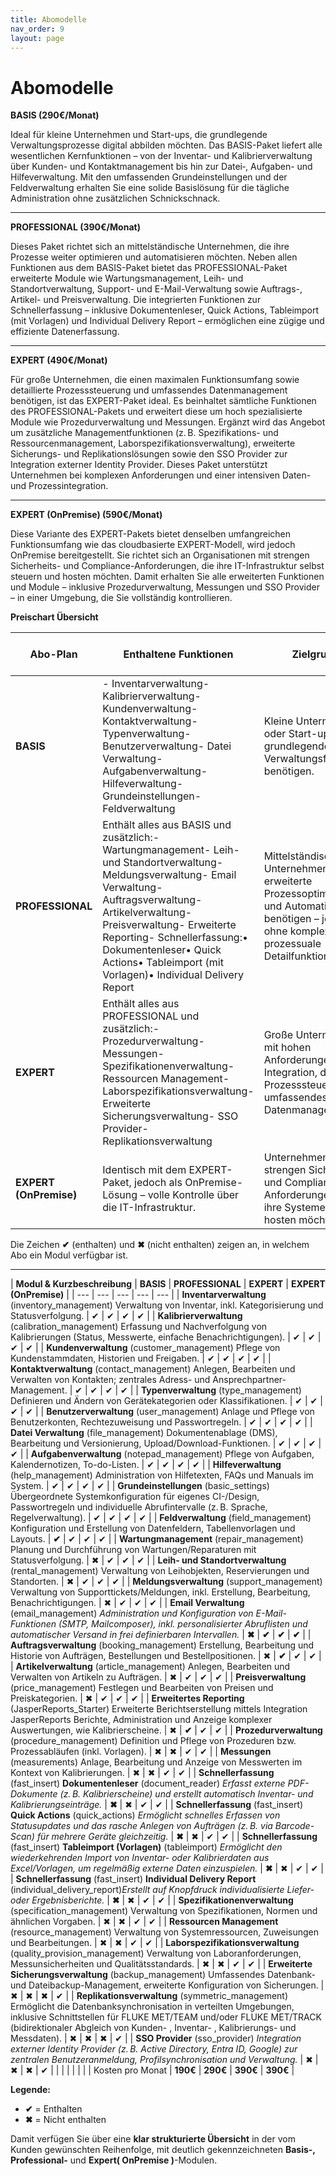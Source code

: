 ```yaml
---
title: Abomodelle
nav_order: 9
layout: page
---
```


# Abomodelle

**BASIS (290€/Monat)** 

Ideal für kleine Unternehmen und Start-ups, die grundlegende Verwaltungsprozesse digital abbilden möchten. Das BASIS-Paket liefert alle wesentlichen Kernfunktionen – von der Inventar- und Kalibrierverwaltung über Kunden- und Kontaktmanagement bis hin zur Datei‑, Aufgaben- und Hilfeverwaltung. Mit den umfassenden Grundeinstellungen und der Feldverwaltung erhalten Sie eine solide Basislösung für die tägliche Administration ohne zusätzlichen Schnickschnack.

---

**PROFESSIONAL (390€/Monat)**

Dieses Paket richtet sich an mittelständische Unternehmen, die ihre Prozesse weiter optimieren und automatisieren möchten. Neben allen Funktionen aus dem BASIS-Paket bietet das PROFESSIONAL-Paket erweiterte Module wie Wartungsmanagement, Leih- und Standortverwaltung, Support- und E-Mail-Verwaltung sowie Auftrags-, Artikel- und Preisverwaltung. Die integrierten Funktionen zur Schnellerfassung – inklusive Dokumentenleser, Quick Actions, Tableimport (mit Vorlagen) und Individual Delivery Report – ermöglichen eine zügige und effiziente Datenerfassung. 

---

**EXPERT (490€/Monat)**

Für große Unternehmen, die einen maximalen Funktionsumfang sowie detaillierte Prozesssteuerung und umfassendes Datenmanagement benötigen, ist das EXPERT-Paket ideal. Es beinhaltet sämtliche Funktionen des PROFESSIONAL-Pakets und erweitert diese um hoch spezialisierte Module wie Prozedurverwaltung und Messungen. Ergänzt wird das Angebot um zusätzliche Managementfunktionen (z. B. Spezifikations- und Ressourcenmanagement, Laborspezifikationsverwaltung), erweiterte Sicherungs- und Replikationslösungen sowie den SSO Provider zur Integration externer Identity Provider. Dieses Paket unterstützt Unternehmen bei komplexen Anforderungen und einer intensiven Daten- und Prozessintegration.

---

**EXPERT (OnPremise) (590€/Monat)**

Diese Variante des EXPERT-Pakets bietet denselben umfangreichen Funktionsumfang wie das cloudbasierte EXPERT-Modell, wird jedoch OnPremise bereitgestellt. Sie richtet sich an Organisationen mit strengen Sicherheits- und Compliance-Anforderungen, die ihre IT-Infrastruktur selbst steuern und hosten möchten. Damit erhalten Sie alle erweiterten Funktionen und Module – inklusive Prozedurverwaltung, Messungen und SSO Provider – in einer Umgebung, die Sie vollständig kontrollieren.

**Preischart Übersicht**

| **Abo-Plan** | **Enthaltene Funktionen** | **Zielgruppe** | **Kosten pro Monat** |
| --- | --- | --- | --- |
| **BASIS** | - Inventarverwaltung- Kalibrierverwaltung- Kundenverwaltung- Kontaktverwaltung- Typenverwaltung- Benutzerverwaltung- Datei Verwaltung- Aufgabenverwaltung- Hilfeverwaltung- Grundeinstellungen- Feldverwaltung | Kleine Unternehmen oder Start-ups, die grundlegende Verwaltungsfunktionen benötigen. | 190€ |
| **PROFESSIONAL** | Enthält alles aus BASIS und zusätzlich:- Wartungmanagement- Leih- und Standortverwaltung- Meldungsverwaltung- Email Verwaltung- Auftragsverwaltung- Artikelverwaltung- Preisverwaltung- Erweiterte Reporting- Schnellerfassung:• Dokumentenleser• Quick Actions• Tableimport (mit Vorlagen)• Individual Delivery Report | Mittelständische Unternehmen, die erweiterte Prozessoptimierung und Automatisierung benötigen – jedoch ohne komplexe prozessuale Detailfunktionen. | 290€ |
| **EXPERT** | Enthält alles aus PROFESSIONAL und zusätzlich:- Prozedurverwaltung- Messungen- Spezifikationenverwaltung- Ressourcen Management- Laborspezifikationsverwaltung- Erweiterte Sicherungsverwaltung- SSO Provider- Replikationsverwaltung | Große Unternehmen mit hohen Anforderungen an Integration, detaillierte Prozesssteuerung und umfassendes Datenmanagement. | 390€ |
| **EXPERT (OnPremise)** | Identisch mit dem EXPERT-Paket, jedoch als OnPremise-Lösung – volle Kontrolle über die IT-Infrastruktur. | Unternehmen mit strengen Sicherheits- und Compliance-Anforderungen, die ihre Systeme selbst hosten möchten. | 490€ |

Die Zeichen **✔** (enthalten) und **✖** (nicht enthalten) zeigen an, in welchem Abo ein Modul verfügbar ist.

---

| **Modul & Kurzbeschreibung** | **BASIS** | **PROFESSIONAL** | **EXPERT** | **EXPERT
(OnPremise)** |
| --- | --- | --- | --- | --- |
| **Inventarverwaltung** 
(inventory_management)
Verwaltung von Inventar, inkl. Kategorisierung und Statusverfolgung. | ✔ | ✔ | ✔ | ✔ |
| **Kalibrierverwaltung**
(calibration_management)
Erfassung und Nachverfolgung von Kalibrierungen (Status, Messwerte, einfache Benachrichtigungen). | ✔ | ✔ | ✔ | ✔ |
| **Kundenverwaltung**
(customer_management)
Pflege von Kundenstammdaten, Historien und Freigaben. | ✔ | ✔ | ✔ | ✔ |
| **Kontaktverwaltung**
(contact_management)
Anlegen, Bearbeiten und Verwalten von Kontakten; zentrales Adress- und Ansprechpartner-Management. | ✔ | ✔ | ✔ | ✔ |
| **Typenverwaltung**
(type_management)
Definieren und Ändern von Gerätekategorien oder Klassifikationen. | ✔ | ✔ | ✔ | ✔ |
| **Benutzerverwaltung**
(user_management)
Anlage und Pflege von Benutzerkonten, Rechtezuweisung und Passwortregeln. | ✔ | ✔ | ✔ | ✔ |
| **Datei Verwaltung** 
(file_management)
Dokumentenablage (DMS), Bearbeitung und Versionierung, Upload/Download-Funktionen. | ✔ | ✔ | ✔ | ✔ |
| **Aufgabenverwaltung** 
(notepad_management)
Pflege von Aufgaben, Kalendernotizen, To-do-Listen. | ✔ | ✔ | ✔ | ✔ |
| **Hilfeverwaltung** 
(help_management)
Administration von Hilfetexten, FAQs und Manuals im System. | ✔ | ✔ | ✔ | ✔ |
| **Grundeinstellungen** 
(basic_settings)
Übergeordnete Systemkonfiguration für eigenes CI-/Design, Passwortregeln und individuelle Abrufintervalle (z. B. Sprache, Regelverwaltung). | ✔ | ✔ | ✔ | ✔ |
| **Feldverwaltung**
(field_management)
Konfiguration und Erstellung von Datenfeldern, Tabellenvorlagen und Layouts. | **✔** | ✔ | ✔ | ✔ |
| **Wartungmanagement**
(repair_management)
Planung und Durchführung von Wartungen/Reparaturen mit Statusverfolgung. | ✖ | ✔ | ✔ | ✔ |
| **Leih- und Standortverwaltung** 
(rental_management)
Verwaltung von Leihobjekten, Reservierungen und Standorten. | ✖ | ✔ | ✔ | ✔ |
| **Meldungsverwaltung** 
(support_management)
Verwaltung von Supporttickets/Meldungen, inkl. Erstellung, Bearbeitung, Benachrichtigungen. | ✖ | ✔ | ✔ | ✔ |
| **Email Verwaltung** 
(email_management)
*Administration und Konfiguration von E-Mail-Funktionen (SMTP, Mailcomposer), inkl. personalisierter Abruflisten und automatischer Versand in frei definierbaren Intervallen.* | **✖** | **✔** | **✔** | **✔** |
| **Auftragsverwaltung** 
(booking_management)
Erstellung, Bearbeitung und Historie von Aufträgen, Bestellungen und Bestellpositionen. | ✖ | **✔** | ✔ | ✔ |
| **Artikelverwaltung**
(article_management)
Anlegen, Bearbeiten und Verwalten von Artikeln zu Aufträgen. | ✖ | ✔ | ✔ | ✔ |
| **Preisverwaltung** 
(price_management)
Festlegen und Bearbeiten von Preisen und Preiskategorien. | ✖ | ✔ | ✔ | ✔ |
| **Erweitertes Reporting**
(JasperReports_Starter)
Erweiterte Berichtserstellung mittels Integration JasperReports Berichte, Administration und Anzeige komplexer Auswertungen, wie Kalibrierscheine. | ✖ | **✔** | ✔ | ✔ |
| **Prozedurverwaltung** 
(procedure_management)
Definition und Pflege von Prozeduren bzw. Prozessabläufen (inkl. Vorlagen). | ✖ | ✖  | ✔ | ✔ |
| **Messungen** 
(measurements)
Anlage, Bearbeitung und Anzeige von Messwerten im Kontext von Kalibrierungen. | ✖ | ✖ | ✔ | ✔ |
| **Schnellerfassung** (fast_insert) 
**Dokumentenleser** (document_reader)
*Erfasst externe PDF-Dokumente (z. B. Kalibrierscheine) und erstellt automatisch Inventar- und Kalibrierungseinträge.* | **✖** | ✖ | ✔ | ✔ |
| **Schnellerfassung** (fast_insert) 
**Quick Actions** (quick_actions)
*Ermöglicht schnelles Erfassen von Statusupdates und das rasche Anlegen von Aufträgen (z. B. via Barcode-Scan) für mehrere Geräte gleichzeitig.* | **✖** | ✖ | ✔ | ✔ |
| **Schnellerfassung** (fast_insert) 
**Tableimport (Vorlagen)** (tableimport)
*Ermöglicht den wiederkehrenden Import von Inventar- oder Kalibrierdaten aus Excel/Vorlagen, um regelmäßig externe Daten einzuspielen.* | **✖** | ✖ | ✔ | ✔ |
| **Schnellerfassung** (fast_insert) 
**Individual Delivery Report** (individual_delivery_report)*Erstellt auf Knopfdruck individualisierte Liefer- oder Ergebnisberichte.* | **✖** | ✖ | ✔ | ✔ |
| **Spezifikationenverwaltung** 
(specification_management)
Verwaltung von Spezifikationen, Normen und ähnlichen Vorgaben. | ✖ | ✖ | ✔ | ✔ |
| **Ressourcen Management** 
(resource_management)
Verwaltung von Systemressourcen, Zuweisungen und Bearbeitungen. | ✖ | ✖ | ✔ | ✔ |
| **Laborspezifikationsverwaltung**
(quality_provision_management)
Verwaltung von Laboranforderungen, Messunsicherheiten und Qualitätsstandards. | ✖ | ✖ | ✔ | ✔ |
| **Erweiterte Sicherungsverwaltung**
(backup_management)
Umfassendes Datenbank- und Dateibackup-Management, erweiterte Konfiguration von Sicherungen. | ✖ | ✖ | ✖ | ✔ |
| **Replikationsverwaltung** 
(symmetric_management)
Ermöglicht die Datenbanksynchronisation in verteilten Umgebungen, inklusive Schnittstellen für FLUKE MET/TEAM und/oder FLUKE MET/TRACK (bidirektionaler Abgleich von Kunden- , Inventar- , Kalibrierungs- und Messdaten). | ✖ | ✖ | ✖ | ✔ |
| **SSO Provider** 
(sso_provider)
*Integration externer Identity Provider (z. B. Active Directory, Entra ID, Google) zur zentralen Benutzeranmeldung, Profilsynchronisation und Verwaltung.* | ✖ | ✖ | ✖ | ✔ |
|  |  |  |  |  |
| Kosten pro Monat | **190€** | **290€** | **390€** | **390€** |

**Legende:**

- **✔** = Enthalten
- **✖** = Nicht enthalten

Damit verfügen Sie über eine **klar strukturierte Übersicht** in der vom Kunden gewünschten Reihenfolge, mit deutlich gekennzeichneten **Basis-, Professional-** und **Expert( OnPremise )**-Modulen.
